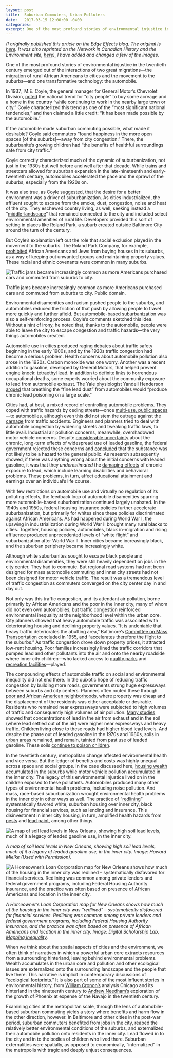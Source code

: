 ```yaml
---
layout: post
title:  Suburban Commuters, Urban Polluters
date:   2017-03-15 12:00:00 -0400
categories:
excerpt: One of the most profound stories of environmental injustice in the twentieth century emerged out of the interactions of two great migrations—the migration of rural African Americans to cities and the movement to the suburbs—and one transformative technology&#58; the automobile. Published in <i>Edge Effects</i>.
---
```

<p style="font-style:italic">(I originally published this article on the Edge Effects blog. The original is <a href="http://edgeeffects.net/commuters/">here</a>. It was also reprinted on the Network in Canadian History and the Environment site, <a href="http://niche-canada.org/2017/03/22/suburban-commuters-urban-polluters/">here).</a> I have added and changed a few of the images.</p>

<p>One of the most profound stories of environmental injustice in the twentieth century emerged out of the interactions of two great migrations—the migration of rural African Americans to cities and the movement to the suburbs—and one transformative technology: the automobile.</p>
<p>In 1937,  M.E. Coyle, the general manager for General Motor’s Chevrolet Division, <a href="https://www.newspapers.com/image/215394108/">noted</a> the national trend for “city people” to buy some acreage and a home in the country “while continuing to work in the nearby large town or city.” Coyle characterized this trend as one of the “most significant national tendencies,” and then claimed a little credit: “It has been made possible by the automobile.”</p>
<p>If the automobile made suburban commuting possible, what made it desirable? Coyle said commuters “found happiness in the more open spaces [of the suburbs]—away from city congestion.” There, the suburbanite’s growing children had “the benefits of healthful surroundings safe from city traffic.”</p>
<p>Coyle correctly characterized much of the dynamic of suburbanization, not just in the 1930s but well before and well after that decade. While trains and streetcars allowed for suburban expansion in the late-nineteenth and early-twentieth century, automobiles accelerated the pace and the sprawl of the suburbs, especially from the 1920s on.</p>
<p>It was also true, as Coyle suggested, that the desire for a better environment was a driver of suburbanization. As cities industrialized, the affluent sought to escape from the smoke, dust, congestion, noise and heat of the city. They eschewed country living, as well, seeking instead a “<a href="https://books.google.com/books?id=u6xqBKdpSdgC&amp;pg=PA1&amp;lpg=PA1#v=onepage&amp;q&amp;f=false">middle-landscape</a>” that remained connected to the city and included select environmental amenities of rural life. Developers provided this sort of setting in places like Roland Park, a suburb created outside Baltimore City around the turn of the century.</p>
<p>But Coyle’s explanation left out the role that social exclusion played in the movement to the suburbs. The Roland Park Company, for example, <a href="https://books.google.com/books?id=F--pkeY0kr8C&amp;pg=PA36&amp;lpg=PA36#v=onepage&amp;q&amp;f=false">prohibited</a> African Americans and Jews from buying houses in its suburbs, as a way of keeping out unwanted groups and maintaining property values. These racial and ethnic covenants were common in many suburbs.</p>

<div><img src="http://edgeeffects.net/wp-content/uploads/2017/03/US_25_Gratiot_Ave_1941-1024x695-2.jpg" alt="Traffic jams became increasingly common as more Americans purchased cars and commuted from suburbs to city."/><p class="wp-caption-text">Traffic jams became increasingly common as more Americans purchased cars and commuted from suburbs to city. Public domain.</p></div>

<p>Environmental disamenities and racism pushed people to the suburbs, and automobiles reduced the friction of that push by allowing people to travel more quickly and further afield. But automobile-based suburbanization was also a self-reinforcing process. Coyle’s comments sketched this idea. Without a hint of irony, he noted that, thanks to the automobile, people were able to leave the city to escape congestion and traffic hazards—the very things automobiles created.</p>
<p>Automobile use in cities produced raging debates about traffic safety beginning in the early 1900s, and by the 1920s traffic congestion had become a serious problem. Health concerns about automobile pollution also arose in the 1920s. Carbon monoxide was one worry. Another was a recent addition to gasoline, developed by General Motors, that helped prevent engine knock: tetraethyl lead. In addition to definite links to horrendous occupational deaths, some experts worried about the community exposure to lead from automobile exhaust. The Yale physiologist Yandell Henderson <a href="http://www.urbanleadpoisoning.com/1925%20NY%20Times.pdf">argued</a> that breathing the “fine lead dust” from automobiles would “produce chronic lead poisoning on a large scale.”</p>
<p>Cities had, at best, a mixed record of controlling automobile problems. They coped with traffic hazards by ceding streets—once <a href="http://www.vox.com/2015/1/15/7551873/jaywalking-history">multi-use, public spaces</a>—to automobiles, although even this did not stem the outrage against the <a href="https://books.google.com/books?id=3Dj5hrmSl_sC&amp;pg=PA187#v=onepage&amp;q&amp;f=false">carnage</a> from traffic accidents. Engineers and planners tried to deal with automobile congestion by widening streets and tweaking traffic laws, to little avail. Industrial air pollution concerns, meanwhile, overshadowed motor vehicle concerns. Despite <a href="https://www.ncbi.nlm.nih.gov/pmc/articles/PMC1646253/pdf/amjph00280-0026.pdf">considerable uncertainty</a> about the chronic, long-term effects of widespread use of leaded gasoline, the federal government rejected these concerns and <a href="https://babel.hathitrust.org/cgi/pt?id=osu.32436001048907;view=1up;seq=11">concluded</a> that the substance was not likely to be a hazard to the general public. As research subsequently showed, if there was anything wrong about the initial concerns with leaded gasoline, it was that they <em>underestimated</em> the <a href="http://www.who.int/bulletin/archives/80(10)768.pdf">damaging effects</a> of chronic exposure to lead, which include learning disabilities and behavioral problems. These problems, in turn, affect educational attainment and earnings over an individual’s life course.</p>
<p>With few restrictions on automobile use and virtually no regulation of its polluting effects, the feedback loop of automobile disamenities spurring more automobile-based suburbanization continued largely unabated. In the 1940s and 1950s, federal housing insurance policies further accelerate suburbanization, but primarily for whites since these policies discriminated against African Americans. As had happened during World War I, the upswing in industrialization during World War II brought many rural blacks to cities. Together, housing policies, automobiles, black in-migration and rising affluence produced unprecedented levels of “white flight” and suburbanization after World War II. Inner cities became increasingly black, and the suburban periphery became increasingly white.</p>
<p>Although white suburbanites sought to escape black people and environmental disamenities, they were still heavily dependent on jobs in the city center. They had to commute. But regional road systems had not been designed for mass automobile commuting and inner city streets had not been designed for motor vehicle traffic. The result was a tremendous level of traffic congestion as commuters converged on the city center day in and day out.</p>
<p>Not only was this traffic congestion, and its attendant air pollution, borne primarily by African Americans and the poor in the inner city, many of whom did not even own automobiles, but traffic congestion reinforced environmental inequality at the neighborhood level within the urban core. City planners showed that heavy automobile traffic was associated with deteriorating housing and declining property values. “It is undeniable that heavy traffic deteriorates the abutting area,” Baltimore’s <a href="http://archives.ubalt.edu/gbc/pdf/X-2-2.pdf">Committee on Mass Transportation</a> concluded in 1955, and “accelerates therefore the flight to the suburbs.” As traffic congestion drove down property prices, it attracted low-rent housing. Poor families increasingly lined the traffic corridors that pumped lead and other pollutants into the air and onto the nearby roadside where inner city children—who lacked access to <a href="https://www.nrs.fs.fed.us/pubs/jrnl/2009/nrs_2009_boone_001.pdf">quality parks</a> and <a href="https://books.google.com/books?id=cheguKhXHWwC&amp;pg=PA96#v=onepage&amp;q&amp;f=false">recreation facilities</a>—played.</p>

<p>The compounding effects of automobile traffic on social and environmental inequality did not end there. In the quixotic hope of reducing traffic congestion by building more roads, governments strung huge expressways between suburbs and city centers. Planners often routed these through <a href="http://www.prrac.org/pdf/mohl.pdf" >poor and African American neighborhoods</a>, where property was cheap and the displacement of the residents was either acceptable or desirable. Residents who remained near expressways were subjected to high volumes of traffic and consequently high volumes of air pollution. <a href="http://www.tandfonline.com/doi/abs/10.1111/j.0033-0124.1975.00037.x?journalCode=rtpg20" >Many studies</a> showed that concentrations of lead in the air from exhaust and in the soil (where lead settled out of the air) were higher near expressways and heavy traffic. Children living close to these roads had higher blood lead levels. And despite the phase out of leaded gasoline in the 1970s and 1980s, soils in <a href="https://www.ncbi.nlm.nih.gov/pubmed/20542539" >urban areas</a> remained, and remain, tainted from past use of leaded gasoline. These soils <a href="http://www.urbanleadpoisoning.com/2011%20Zahran%20et%20al.pdf" >continue to poison children</a>.</p>
<p>In the twentieth century, metropolitan change affected environmental health and vice versa. But the ledger of benefits and costs was highly unequal across space and social groups. In the case discussed here, <a href="https://www.nap.edu/read/9719/chapter/11#241" >housing wealth</a> accumulated in the suburbs while motor vehicle pollution accumulated in the inner city. The legacy of this environmental injustice lived on in the children exposed to these pollutants. Automobiles produced many other types of environmental health problems, including noise pollution. And mass, race-based suburbanization wrought environmental health problems in the inner city in other ways as well. The practice of “<a href="http://www.encyclopedia.chicagohistory.org/pages/1050.html" >redlining</a>” systematically favored white, suburban housing over inner city, black housing for financial services, such as lending and insurance. This disinvestment in inner city housing, in turn, amplified health hazards from <a href="http://edgeeffects.net/mosquito-segregation/">pests</a> and <a href="https://theconversation.com/the-surprising-link-between-postwar-suburban-development-and-todays-inner-city-lead-poisoning-54453" >lead paint</a>, among other things.</p>

<div><img src="/images/new-orleans-mielke.jpg" alt="A map of soil lead levels in New Orleans, showing high soil lead levels, much of it a legacy of leaded gasoline use, in the inner city."/><p style="font-style:italic">A map of soil lead levels in New Orleans, showing high soil lead levels, much of it a legacy of leaded gasoline use, in the inner city. Image: Howard Mielke (Used with Permission).</p></div>

<div><img src="/images/new-orleans-redlining1.jpg" alt="A Homeowner’s Loan Corporation map for New Orleans shows how much of the housing in the inner city was redlined – systematically disfavored for financial services. Redlining was common among private lenders and federal government programs, including Federal Housing Authority insurance, and the practice was often based on presence of African Americans and location in the inner city."/><p style="font-style:italic">A Homeowner’s Loan Corporation map for New Orleans shows how much of the housing in the inner city was “redlined” – systematically disfavored for financial services. Redlining was common among private lenders and federal government programs, including Federal Housing Authority insurance, and the practice was often based on presence of African Americans and location in the inner city. Image: Digital Scholarship Lab, <a href="https://dsl.richmond.edu/panorama/redlining">Mapping Inequality</a>.</p></div>

<p>When we think about the spatial aspects of cities and the environment, we often think of narratives in which a powerful urban core extracts resources from a surrounding hinterland, leaving behind environmental problems. Wealth accumulates in the urban core and pollution and other ecological issues are externalized onto the surrounding landscape and the people that live there. This narrative is implicit in contemporary discussions of “<a href="https://books.google.com/books?id=R38TXjcG-xsC&amp;pg=PA11#v=onepage&amp;q&amp;f=false" >ecological footprints</a>.” It is also part of some of the most influent stories in environmental history, from <a href="http://books.wwnorton.com/books/Natures-Metropolis/" >William Cronon’s</a> analysis Chicago and its hinterland in the nineteenth century to <a href="http://press.princeton.edu/titles/10369.html" >Andrew Needham’s</a> exploration of the growth of Phoenix at expense of the Navajo in the twentieth century.</p>
<p>Examining cities at the metropolitan scale, through the lens of automobile-based suburban commuting yields a story where benefits and harm flow in the other direction, however. In Baltimore and other cities in the post-war period, suburban commuters benefited from jobs in the city, reaped the relatively better environmental conditions of the suburbs, and externalized their automobile pollution onto residents in the inner city. Lead flowed in to the city and in to the bodies of children who lived there. Suburban externalities were spatially, as opposed to economically, &#8220;internalized&#8221; in the metropolis with tragic and deeply unjust consequences.</p>
